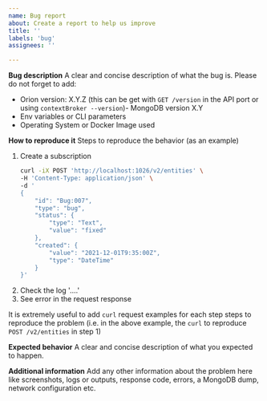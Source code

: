 ```yaml
---
name: Bug report
about: Create a report to help us improve
title: ''
labels: 'bug'
assignees: ''

---
```


**Bug description**
A clear and concise description of what the bug is. Please do not forget to add:
- Orion version: X.Y.Z (this can be get with `GET /version` in the API port or using `contextBroker --version`)- 
MongoDB version X.Y
- Env variables or CLI parameters
- Operating System or Docker Image used

**How to reproduce it**
Steps to reproduce the behavior (as an example)
1. Create a subscription 
    ```BASH
    curl -iX POST 'http://localhost:1026/v2/entities' \
    -H 'Content-Type: application/json' \
    -d '
    {
        "id": "Bug:007",
        "type": "bug",
        "status": {
            "type": "Text",
            "value": "fixed"
        },
        "created": {
            "value": "2021-12-01T9:35:00Z",
            "type": "DateTime"
        }  
    }'
    ```
2. Check the log '....'
3. See error in the request response

It is extremely useful to add `curl` request examples for each step steps to reproduce the problem (i.e. in the above example, the `curl` to reproduce `POST /v2/entities` in step 1)

**Expected behavior**
A clear and concise description of what you expected to happen.

**Additional information**
Add any other information about the problem here like screenshots, logs or outputs, response code, errors, a MongoDB dump, network 
configuration etc.